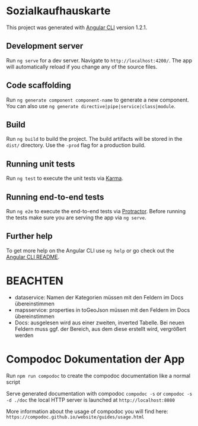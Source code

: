 # Sozialkaufhauskarte

This project was generated with [Angular CLI](https://github.com/angular/angular-cli) version 1.2.1.

## Development server

Run `ng serve` for a dev server. Navigate to `http://localhost:4200/`. The app will automatically reload if you change any of the source files.

## Code scaffolding

Run `ng generate component component-name` to generate a new component. You can also use `ng generate directive|pipe|service|class|module`.

## Build

Run `ng build` to build the project. The build artifacts will be stored in the `dist/` directory. Use the `-prod` flag for a production build.

## Running unit tests

Run `ng test` to execute the unit tests via [Karma](https://karma-runner.github.io).

## Running end-to-end tests

Run `ng e2e` to execute the end-to-end tests via [Protractor](http://www.protractortest.org/).
Before running the tests make sure you are serving the app via `ng serve`.

## Further help

To get more help on the Angular CLI use `ng help` or go check out the [Angular CLI README](https://github.com/angular/angular-cli/blob/master/README.md).


# BEACHTEN
- dataservice: Namen der Kategorien müssen mit den Feldern im Docs übereinstimmen
- mapsservice: properties in toGeoJson müssen mit den Feldern im Docs übereinstimmen
- Docs: ausgelesen wird aus einer zweiten, inverted Tabelle. Bei neuen Feldern muss ggf. der Bereich, aus dem diese erstellt wird, vergrößert werden


# Compodoc Dokumentation der App
Run `npm run compodoc` to create the compodoc documentation like a normal script

Serve generated documentation with compodoc `compodoc -s` or `compodoc -s -d ./doc` the local HTTP server is launched at `http://localhost:8080`

More information about the usage of compodoc you will find here: `https://compodoc.github.io/website/guides/usage.html`

